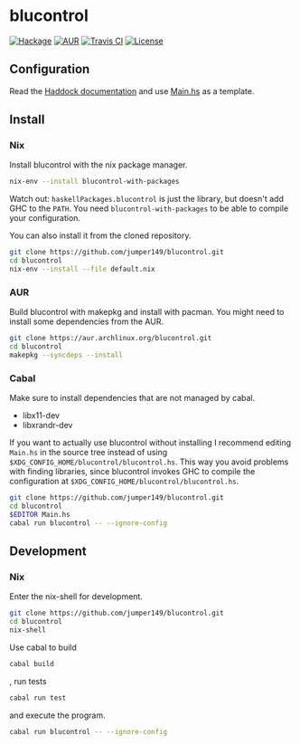 # blucontrol

[![Hackage](https://img.shields.io/hackage/v/blucontrol.svg?style=for-the-badge)](http://hackage.haskell.org/package/blucontrol)
[![AUR](https://img.shields.io/aur/version/blucontrol.svg?style=for-the-badge)](https://aur.archlinux.org/packages/blucontrol)
[![Travis CI](https://img.shields.io/travis/com/jumper149/blucontrol?style=for-the-badge)](https://travis-ci.com/github/jumper149/blucontrol)
[![License](https://img.shields.io/github/license/jumper149/blucontrol?style=for-the-badge)](./LICENSE)

## Configuration

Read the [Haddock documentation](http://hackage.haskell.org/package/blucontrol-0.3.0.0/docs/Blucontrol.html) and use [Main.hs](./Main.hs) as a template.

## Install

### Nix

Install blucontrol with the nix package manager.

```bash
nix-env --install blucontrol-with-packages
```
Watch out: `haskellPackages.blucontrol` is just the library, but doesn't add GHC to the `PATH`.
You need `blucontrol-with-packages` to be able to compile your configuration.

You can also install it from the cloned repository.

```bash
git clone https://github.com/jumper149/blucontrol.git
cd blucontrol
nix-env --install --file default.nix
```

### AUR

Build blucontrol with makepkg and install with pacman.
You might need to install some dependencies from the AUR.

```bash
git clone https://aur.archlinux.org/blucontrol.git
cd blucontrol
makepkg --syncdeps --install
```

### Cabal

Make sure to install dependencies that are not managed by cabal.
- libx11-dev
- libxrandr-dev

If you want to actually use blucontrol without installing I recommend editing `Main.hs` in the source tree instead of using `$XDG_CONFIG_HOME/blucontrol/blucontrol.hs`.
This way you avoid problems with finding libraries, since blucontrol invokes GHC to compile the configuration at `$XDG_CONFIG_HOME/blucontrol/blucontrol.hs`.

```bash
git clone https://github.com/jumper149/blucontrol.git
cd blucontrol
$EDITOR Main.hs
cabal run blucontrol -- --ignore-config
```

## Development

### Nix

Enter the nix-shell for development.

```bash
git clone https://github.com/jumper149/blucontrol.git
cd blucontrol
nix-shell
```
Use cabal to build

```bash
cabal build
```
, run tests

```bash
cabal run test
```
and execute the program.

```bash
cabal run blucontrol -- --ignore-config
```
